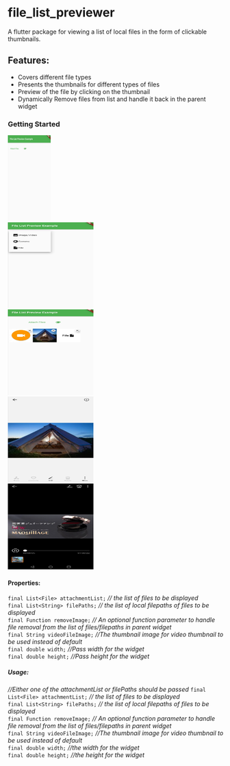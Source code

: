 # file_list_previewer

A flutter package for viewing a list of local files in the form of clickable thumbnails.

## Features:
* Covers different file types
* Presents the thumbnails for different types of files
* Preview of the file by clicking on the thumbnail 
* Dynamically Remove files from list and handle it back in the parent widget

### Getting Started

<img src="https://github.com/walkingtree/file_list_previewer/blob/master/assets/images/2020-09-02.jpg" width="100" height="200">
 <br />
<img src="https://github.com/walkingtree/file_list_previewer/blob/master/assets/images/2020-09-02%20(2).jpg" width="200"  height="200">
 <br />
<img src="https://github.com/walkingtree/file_list_previewer/blob/master/assets/images/2020-09-02%20(3).jpg" width="200" height="200">
<br />
<img src="https://github.com/walkingtree/file_list_previewer/blob/master/assets/images/2020-09-02%20(4).jpg" width="200" height="200">
<br />
<img src="https://github.com/walkingtree/file_list_previewer/blob/master/assets/images/2020-09-02%20(1).jpg" width="200" height="200">


#### Properties:

```final List<File> attachmentList;```    *// the list of files to be displayed*<br />
```final List<String> filePaths;```       *// the list of local filepaths of files to be displayed*<br />
```final Function removeImage;```         *// An optional function parameter to handle file removal from the list of files/filepaths in parent widget*<br />
```final String videoFileImage;```        *//The thumbnail image for video thumbnail to be used instead of default* <br />
```final double width;```                 *//Pass width for the widget*<br />
```final double height;```                *//Pass height for the widget*<br />


##### Usage:
*//Either one of the attachmentList or filePaths should be passed*
```final List<File> attachmentList;```    *// the list of files to be displayed*<br />
```final List<String> filePaths;```       *// the list of local filepaths of files to be displayed*<br />
```final Function removeImage;```         *// An optional function parameter to handle file removal from the list of files/filepaths in parent widget*<br />
```final String videoFileImage;```        *//The thumbnail image for video thumbnail to be used instead of default* <br />
```final double width;```                 *//the width for the widget*<br />
```final double height;```                *//the height for the widget*<br />

